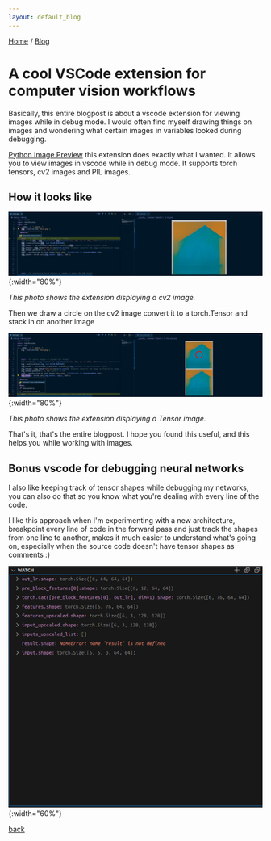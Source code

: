 ```yaml
---
layout: default_blog
---
```


[Home](./index.html) / [Blog](./blog_index.html)


# A cool VSCode extension for computer vision workflows

Basically, this entire blogpost is about a vscode extension for viewing images while in debug mode. I would often find myself drawing things on images and wondering what certain images in variables looked during debugging.

[Python Image Preview](https://marketplace.visualstudio.com/items?itemName=076923.python-image-preview) this extension does exactly what I wanted.
It allows you to view images in vscode while in debug mode. It supports torch tensors, cv2 images and PIL images.

## How it looks like


![image](assets/img/vscode1.png){:width="80%"}

*This photo shows the extension displaying a cv2 image.*


Then we draw a circle on the cv2 image convert it to a torch.Tensor and stack in on another image

![image](assets/img/vscode2.png){:width="80%"}

*This photo shows the extension displaying a Tensor image.*


That's it, that's the entire blogpost. I hope you found this useful, and this helps you while working with images.

## Bonus vscode for debugging neural networks

I also like keeping track of tensor shapes while debugging my networks, you can also do that so you know what you're dealing with every line of the code.

I like this approach when I'm experimenting with a new architecture, breakpoint every line of code in the forward pass and just track the shapes from one line to another, makes it much easier to understand what's going on, especially when the source code doesn't have tensor shapes as comments :)

![image](assets/img/vscode3.jpg){:width="60%"}

[back](./)

